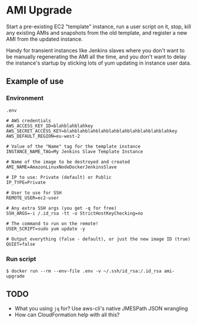 # AMI Upgrade

Start a pre-existing EC2 "template" instance, run a user script on it, stop, kill any existing AMIs and snapshots from the old template, and register a new AMI from the updated instance.

Handy for transient instances like Jenkins slaves where you don't want to be manually regenerating the AMI all the time, and you don't want to delay the instance's startup by sticking lots of yum updating in instance user data.

## Example of use

### Environment

`.env`

```
# AWS credentials
AWS_ACCESS_KEY_ID=blahblahblahkey
AWS_SECRET_ACCESS_KEY=blahblahblahblahblahblahblahblahblahblahkey
AWS_DEFAULT_REGION=eu-west-2

# Value of the "Name" tag for the template instance
INSTANCE_NAME_TAG=My Jenkins Slave Template Instance

# Name of the image to be destroyed and created
AMI_NAME=AmazonLinuxNodeDockerJenkinsSlave

# IP to use: Private (default) or Public
IP_TYPE=Private

# User to use for SSH
REMOTE_USER=ec2-user

# Any extra SSH args (you get -q for free)
SSH_ARGS=-i /.id_rsa -tt -o StrictHostKeyChecking=no

# The command to run on the remote!
USER_SCRIPT=sudo yum update -y

# Output everything (false - default), or just the new image ID (true)
QUIET=false
```

### Run script

```
$ docker run --rm --env-file .env -v ~/.ssh/id_rsa:/.id_rsa ami-upgrade
```

## TODO

* What you using `jq` for? Use aws-cli's native JMESPath JSON wrangling
* How can CloudFormation help with all this?
